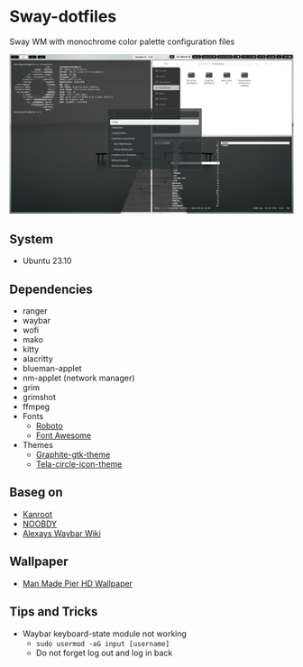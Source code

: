 # Sway-dotfiles
Sway WM with monochrome color palette configuration files

![sway-monochrome-personal.png](/assets/sway-monochrome-personal.png)
## System
  - Ubuntu 23.10
## Dependencies
- ranger
- waybar
- wofi
- mako
- kitty
- alacritty
- blueman-applet
- nm-applet (network manager)
- grim
- grimshot
- ffmpeg
- Fonts
	- [Roboto](https://fonts.google.com/specimen/Roboto)
	- [Font Awesome](https://use.fontawesome.com/releases/v6.4.2/fontawesome-free-6.4.2-desktop.zip)
- Themes
	- [ Graphite-gtk-theme](https://github.com/vinceliuice/Graphite-gtk-theme)
	- [Tela-circle-icon-theme](https://github.com/vinceliuice/Tela-circle-icon-theme)
## Baseg on
- [Kanroot](https://github.com/kanroot/Dotsfiles/tree/master)
- [NOOBDY](https://github.com/NOOBDY/dotfiles)
-  [Alexays Waybar Wiki ](https://github.com/Alexays/Waybar/wiki)
## Wallpaper
- [Man Made Pier HD Wallpaper](https://wall.alphacoders.com/big.php?i=875211)
## Tips and Tricks
  - Waybar keyboard-state module not working
  	- ``` sudo usermod -aG input [username] ```
	- Do not forget log out and log in back
